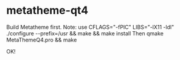 metatheme-qt4
=============

Build Metatheme first.
Note: use 
	CFLAGS="-fPIC" LIBS="-lX11 -ldl" ./configure --prefix=/usr && make && make install
Then 
	qmake MetaThemeQ4.pro && make

OK!
